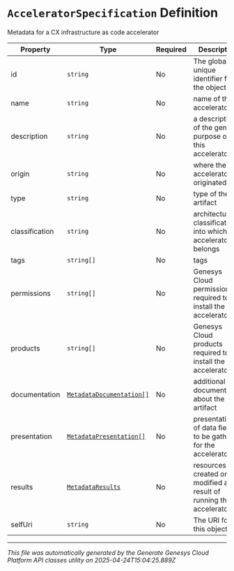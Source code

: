 # `AcceleratorSpecification` Definition

Metadata for a CX infrastructure as code accelerator

| Property | Type | Required | Description |
|----------|------|----------|-------------|
| id | `string` | No | The globally unique identifier for the object. |
| name | `string` | No | name of this accelerator |
| description | `string` | No | a description of the general purpose of this accelerator |
| origin | `string` | No | where the accelerator originated |
| type | `string` | No | type of the artifact |
| classification | `string` | No | architectural classification into which the accelerator belongs |
| tags | `string[]` | No | tags |
| permissions | `string[]` | No | Genesys Cloud permissions required to install the accelerator |
| products | `string[]` | No | Genesys Cloud products required to install the accelerator |
| documentation | [`MetadataDocumentation[]`](metadatadocumentation-definition.md) | No | additional documentation about the artifact |
| presentation | [`MetadataPresentation[]`](metadatapresentation-definition.md) | No | presentation of data fields to be gathered for the accelerator |
| results | [`MetadataResults`](metadataresults-definition.md) | No | resources created or modified as a result of running the accelerator |
| selfUri | `string` | No | The URI for this object |

---

*This file was automatically generated by the Generate Genesys Cloud Platform API classes utility on 2025-04-24T15:04:25.889Z*
